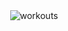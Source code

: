 <div align="center">
  <img src="https://pj-workouts.vercel.app/workouts/2020/08/aug-workouts.svg" alt="workouts" />
</div>
